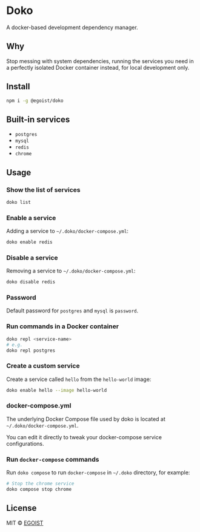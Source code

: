 # Doko

A docker-based development dependency manager.

## Why

Stop messing with system dependencies, running the services you need in a perfectly isolated Docker container instead, for local development only.

## Install

```bash
npm i -g @egoist/doko
```

## Built-in services

- `postgres`
- `mysql`
- `redis`
- `chrome`

## Usage

### Show the list of services

```bash
doko list
```

### Enable a service

Adding a service to `~/.doko/docker-compose.yml`:

```bash
doko enable redis
```

### Disable a service

Removing a service to `~/.doko/docker-compose.yml`:

```bash
doko disable redis
```

### Password

Default password for `postgres` and `mysql` is `password`.

### Run commands in a Docker container

```bash
doko repl <service-name>
# e.g.
doko repl postgres
```

### Create a custom service

Create a service called `hello` from the `hello-world` image:

```bash
doko enable hello --image hello-world
```

### docker-compose.yml

The underlying Docker Compose file used by doko is located at `~/.doko/docker-compose.yml`.

You can edit it directly to tweak your docker-compose service configurations.

### Run `docker-compose` commands

Run `doko compose` to run `docker-compose` in `~/.doko` directory, for example:

```bash
# Stop the chrome service
doko compose stop chrome
```

## License

MIT &copy; [EGOIST](https://github.com/sponsors/egoist)
